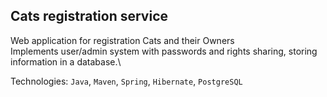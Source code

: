 ## Cats registration service
Web application for registration Cats and their Owners\
Implements user/admin system with passwords and rights sharing, storing information in a database.\

Technologies: `Java`, `Maven`, `Spring`, `Hibernate`, `PostgreSQL`
